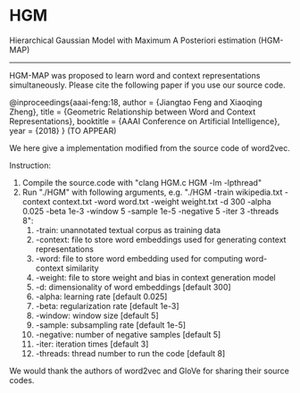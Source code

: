 # HGM

Hierarchical Gaussian Model with Maximum A Posteriori estimation (HGM-MAP) 
________________________________________________________________________________

HGM-MAP was proposed to learn word and context representations simultaneously. Please cite the following paper if you use our source code.

@inproceedings{aaai-feng:18,
	author = {Jiangtao Feng and Xiaoqing Zheng},
	title = {Geometric Relationship between Word and Context Representations},
	booktitle = {AAAI Conference on Artificial Intelligence},
	year = {2018}
}
(TO APPEAR)

We here give a implementation modified from the source code of word2vec.

Instruction:
1. Compile the source.code with "clang HGM.c HGM -lm -lpthread"
2. Run "./HGM" with following arguments, e.g. "./HGM -train wikipedia.txt -context context.txt -word word.txt -weight weight.txt -d 300 -alpha 0.025 -beta 1e-3 -window 5 -sample 1e-5 -negative 5 -iter 3 -threads 8":
	1) -train: unannotated textual corpus as training data
	2) -context: file to store word embeddings used for generating context representations
	3) -word: file to store word embedding used for computing word-context similarity
	4) -weight: file to store weight and bias in context generation model  
	5) -d: dimensionality of word embeddings [default 300]
	6) -alpha: learning rate [default 0.025]
	7) -beta: regularization rate [default 1e-3]
	8) -window: window size [default 5]
	9) -sample: subsampling rate [default 1e-5]
	10) -negative: number of negative samples [default 5]
	11) -iter: iteration times [default 3]
	12) -threads: thread number to run the code [default 8]

We would thank the authors of word2vec and GloVe for sharing their source codes.
